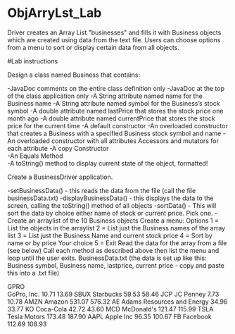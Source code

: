 # ObjArryLst_Lab

Driver creates an Array List "businesses" and fills it with Business objects which are created using data from the text file. 
Users can choose options from a menu to sort or display certain data from all objects. 

#Lab instructions

Design a class named Business that contains:

-JavaDoc comments on the entire class definition only
-JavaDoc at the top of the class application only
-A String attribute named name for the Business name
-A String attribute named symbol for the Business’s stock symbol
-A double attribute named lastPrice that stores the stock price one month ago
-A double attribute named currentPrice that stores the stock price for the current time
-A default constructor
-An overloaded constructor that creates a Business with a specified Business stock symbol and name
-An overloaded constructor with all attributes
 Accessors and mutators for each attribute
-A copy Constructor   
-An Equals Method   
-A toString() method to display current state of the object, formatted!

Create a BusinessDriver application.

-setBusinessData() - this reads the data from the file (call the file businessData.txt)
-displayBusinessData() - this displays the data to the screen, calling the toString() method of all objects
-sortData() - This will sort the data by choice either name of stock or current price. Pick one.
-Create an arraylist of the 10 Business objects
Create a menu:
Options
1 = List the objects in the arraylist
2 = List just the Business names of the array list
3 = List just the Business Name and current stock price
4  = Sort by name or by price Your choice
5 = Exit
Read the data for the array from a file (see below)
Call each method as described above then list the menu and loop until the user exits.
BusinessData.txt (the data is set up like this: Business symbol, Business name, lastprice, current price - copy and paste this into a .txt file)

GPRO  
GoPro, Inc.
10.71
13.69
SBUX
Starbucks
59.53
58.46
JCP
JC Penney
7.73
10.78
AMZN
Amazon
531.07
576.32
AE
Adams Resources and Energy
34.96
33.77
KO
Coca-Cola
42.72
43.60
MCD
McDonald's
121.47
115.99
TSLA
Tesla Motors
173.48
187.90
AAPL
Apple Inc
96.35
100.67
FB
Facebook
112.69
108.93
